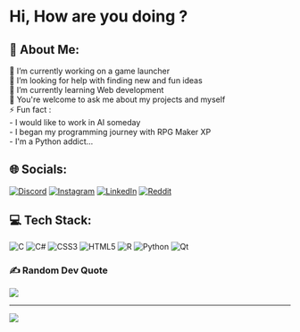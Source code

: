 # Hi, How are you doing ?
## 💫 About Me:
🔭 I’m currently working on a game launcher<br>🤝 I’m looking for help with finding new and fun ideas<br>🌱 I’m currently learning Web development<br>💬 You're welcome to ask me about my projects and myself<br>⚡ Fun fact :<br> - I would like to work in AI someday<br> - I began my programming journey with RPG Maker XP<br> - I'm a Python addict...


## 🌐 Socials:
[![Discord](https://img.shields.io/badge/Discord-%237289DA.svg?logo=discord&logoColor=white)](https://discord.gg/BLSquared#9153) [![Instagram](https://img.shields.io/badge/Instagram-%23E4405F.svg?logo=Instagram&logoColor=white)](https://instagram.com/ali_mikou) [![LinkedIn](https://img.shields.io/badge/LinkedIn-%230077B5.svg?logo=linkedin&logoColor=white)](https://www.linkedin.com/in/ali-mikou-5a2337263/) [![Reddit](https://img.shields.io/badge/Reddit-%23FF4500.svg?logo=Reddit&logoColor=white)](https://reddit.com/user/MoroccanFriend) 

## 💻 Tech Stack:
![C](https://img.shields.io/badge/c-%2300599C.svg?style=for-the-badge&logo=c&logoColor=white) ![C#](https://img.shields.io/badge/c%23-%23239120.svg?style=for-the-badge&logo=c-sharp&logoColor=white) ![CSS3](https://img.shields.io/badge/css3-%231572B6.svg?style=for-the-badge&logo=css3&logoColor=white) ![HTML5](https://img.shields.io/badge/html5-%23E34F26.svg?style=for-the-badge&logo=html5&logoColor=white) ![R](https://img.shields.io/badge/r-%23276DC3.svg?style=for-the-badge&logo=r&logoColor=white) ![Python](https://img.shields.io/badge/python-3670A0?style=for-the-badge&logo=python&logoColor=ffdd54) ![Qt](https://img.shields.io/badge/Qt-%23217346.svg?style=for-the-badge&logo=Qt&logoColor=white)

### ✍️ Random Dev Quote
![](https://quotes-github-readme.vercel.app/api?type=horizontal&theme=radical)

---
[![](https://visitcount.itsvg.in/api?id=BLSquared&icon=0&color=0)](https://visitcount.itsvg.in)

<!-- Proudly created with GPRM ( https://gprm.itsvg.in ) -->
